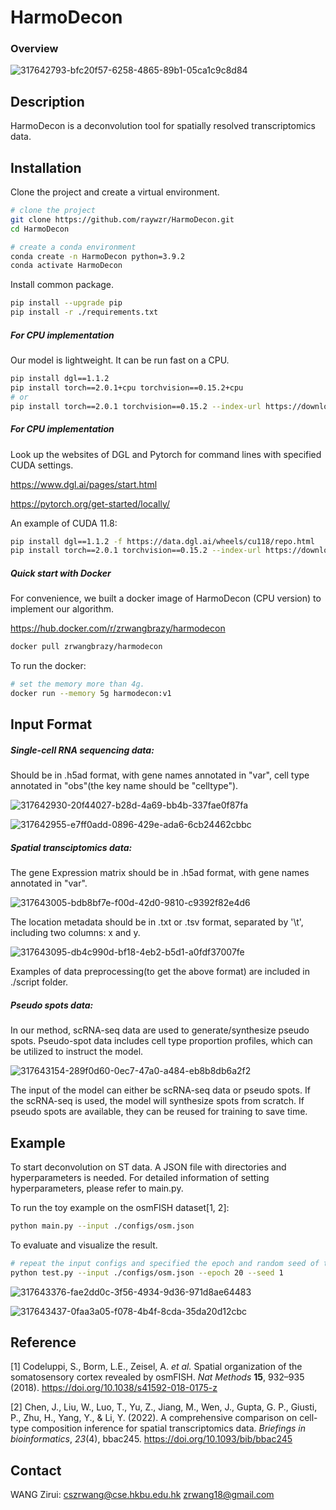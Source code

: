 # HarmoDecon

### **Overview**

![317642793-bfc20f57-6258-4865-89b1-05ca1c9c8d84](https://github.com/ericcombiolab/HarmoDecon/assets/81131673/e6691ea6-c774-4163-b389-5a0218198a0f)

## **Description**

HarmoDecon is a deconvolution tool for spatially resolved transcriptomics data.

## **Installation**

Clone the project and create a virtual environment.

```bash
# clone the project
git clone https://github.com/raywzr/HarmoDecon.git
cd HarmoDecon

# create a conda environment
conda create -n HarmoDecon python=3.9.2
conda activate HarmoDecon
```

Install common package.

```bash
pip install --upgrade pip
pip install -r ./requirements.txt
```

##### For CPU implementation

Our model is lightweight. It can be run fast on a CPU.

```bash
pip install dgl==1.1.2
pip install torch==2.0.1+cpu torchvision==0.15.2+cpu
# or
pip install torch==2.0.1 torchvision==0.15.2 --index-url https://download.pytorch.org/whl/cpu
```

##### For CPU implementation

Look up the websites of DGL and Pytorch for command lines with specified CUDA settings.

https://www.dgl.ai/pages/start.html

https://pytorch.org/get-started/locally/

An example of CUDA 11.8:

```bash
pip install dgl==1.1.2 -f https://data.dgl.ai/wheels/cu118/repo.html
pip install torch==2.0.1 torchvision==0.15.2 --index-url https://download.pytorch.org/whl/cu118
```

##### Quick start with Docker

For convenience, we built a docker image of HarmoDecon (CPU version) to  implement our algorithm.

https://hub.docker.com/r/zrwangbrazy/harmodecon

```bash
docker pull zrwangbrazy/harmodecon
```

To run the docker:

```bash
# set the memory more than 4g. 
docker run --memory 5g harmodecon:v1
```

## **Input Format**

##### Single-cell RNA sequencing data: 

Should be in .h5ad format, with gene names annotated in "var", cell type annotated in "obs"(the key name should be "celltype").

![317642930-20f44027-b28d-4a69-bb4b-337fae0f87fa](https://github.com/ericcombiolab/HarmoDecon/assets/81131673/198188b3-f853-495a-aa35-1cabb716bd78)

![317642955-e7ff0add-0896-429e-ada6-6cb24462cbbc](https://github.com/ericcombiolab/HarmoDecon/assets/81131673/d0bea230-72e1-4b29-8625-0aaa60248f03)

##### Spatial transciptomics data: 

The gene Expression matrix should be in .h5ad format, with gene names annotated in "var".

![317643005-bdb8bf7e-f00d-42d0-9810-c9392f82e4d6](https://github.com/ericcombiolab/HarmoDecon/assets/81131673/fcf095e9-346f-4f76-9526-75f4b4f48c09)

The location metadata should be in .txt or .tsv format, separated by '\t', including two columns: x and y.

![317643095-db4c990d-bf18-4eb2-b5d1-a0fdf37007fe](https://github.com/ericcombiolab/HarmoDecon/assets/81131673/812025e6-aa3c-4d27-91ac-779c1db4a085)

 Examples of data preprocessing(to get the above format) are included in ./script folder.

##### Pseudo spots data: 

In our method, scRNA-seq data are used to generate/synthesize pseudo spots. Pseudo-spot data includes cell type proportion profiles, which can be utilized to instruct the model.

![317643154-289f0d60-0ec7-47a0-a484-eb8b8db6a2f2](https://github.com/ericcombiolab/HarmoDecon/assets/81131673/ff2e51e3-8cfa-40a9-b18a-0bc111ef30a5)

The input of the model can either be scRNA-seq data or pseudo spots. If the scRNA-seq is used, the model will synthesize spots from scratch. If pseudo spots are available, they can be reused for training to save time.

## **Example**

To start deconvolution on ST data. A JSON file with directories and hyperparameters is needed. For detailed information of setting hyperparameters, please refer to main.py.

To run the toy example on the osmFISH dataset[1, 2]:

```bash
python main.py --input ./configs/osm.json
```

To evaluate and visualize the result.

```bash
# repeat the input configs and specified the epoch and random seed of the model
python test.py --input ./configs/osm.json --epoch 20 --seed 1
```

![317643376-fae2dd0c-3f56-4934-9d36-971d8ae64483](https://github.com/ericcombiolab/HarmoDecon/assets/81131673/af776b42-c9f1-4f98-b022-2cfe89934b05)

![317643437-0faa3a05-f078-4b4f-8cda-35da20d12cbc](https://github.com/ericcombiolab/HarmoDecon/assets/81131673/9ff8e3ed-afe5-48aa-be9e-322f73451a20)

## **Reference**

[1] Codeluppi, S., Borm, L.E., Zeisel, A. *et al.* Spatial organization of the somatosensory cortex revealed by osmFISH. *Nat Methods* **15**, 932–935 (2018). https://doi.org/10.1038/s41592-018-0175-z

[2] Chen, J., Liu, W., Luo, T., Yu, Z., Jiang, M., Wen, J., Gupta, G. P., Giusti, P., Zhu, H., Yang, Y., & Li, Y. (2022). A comprehensive comparison on cell-type composition inference for spatial transcriptomics data. *Briefings in bioinformatics*, *23*(4), bbac245. https://doi.org/10.1093/bib/bbac245

## **Contact**

WANG Zirui: cszrwang@cse.hkbu.edu.hk zrwang18@gmail.com

